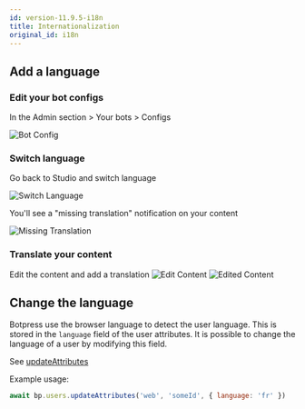 ```yaml
---
id: version-11.9.5-i18n
title: Internationalization
original_id: i18n
---
```


## Add a language

### Edit your bot configs

In the Admin section > Your bots > Configs

![Bot Config](assets/i18n-configs.png)

### Switch language

Go back to Studio and switch language

![Switch Language](assets/i18n-switch-lang.png)

You'll see a "missing translation" notification on your content

![Missing Translation](assets/i18n-missing-translation.png)

### Translate your content

Edit the content and add a translation
![Edit Content](assets/i18n-edit-content.png)
![Edited Content](assets/i18n-edited-content.png)

## Change the language

Botpress use the browser language to detect the user language. This is stored in the `language` field of the user attributes. It is possible to change the language of a user by modifying this field.

See [updateAttributes](https://botpress.io/reference/modules/_botpress_sdk_.users.html#updateattributes)

Example usage:

```js
await bp.users.updateAttributes('web', 'someId', { language: 'fr' })
```
